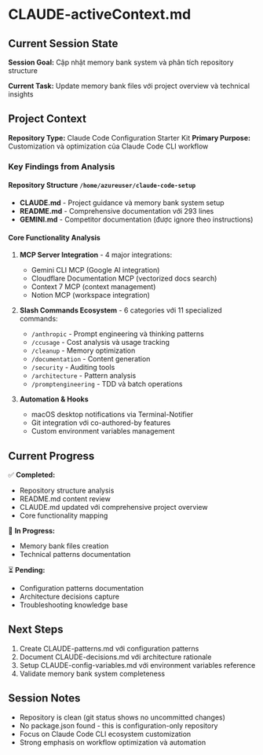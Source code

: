 # CLAUDE-activeContext.md

## Current Session State

**Session Goal:** Cập nhật memory bank system và phân tích repository structure

**Current Task:** Update memory bank files với project overview và technical insights

## Project Context

**Repository Type:** Claude Code Configuration Starter Kit
**Primary Purpose:** Customization và optimization của Claude Code CLI workflow

### Key Findings from Analysis

#### Repository Structure `/home/azureuser/claude-code-setup`
- **CLAUDE.md** - Project guidance và memory bank system setup
- **README.md** - Comprehensive documentation với 293 lines
- **GEMINI.md** - Competitor documentation (được ignore theo instructions)

#### Core Functionality Analysis
1. **MCP Server Integration** - 4 major integrations:
   - Gemini CLI MCP (Google AI integration)
   - Cloudflare Documentation MCP (vectorized docs search)
   - Context 7 MCP (context management)
   - Notion MCP (workspace integration)

2. **Slash Commands Ecosystem** - 6 categories với 11 specialized commands:
   - `/anthropic` - Prompt engineering và thinking patterns
   - `/ccusage` - Cost analysis và usage tracking
   - `/cleanup` - Memory optimization
   - `/documentation` - Content generation
   - `/security` - Auditing tools
   - `/architecture` - Pattern analysis
   - `/promptengineering` - TDD và batch operations

3. **Automation & Hooks**
   - macOS desktop notifications via Terminal-Notifier
   - Git integration với co-authored-by features
   - Custom environment variables management

## Current Progress

✅ **Completed:**
- Repository structure analysis
- README.md content review  
- CLAUDE.md updated với comprehensive project overview
- Core functionality mapping

🔄 **In Progress:**
- Memory bank files creation
- Technical patterns documentation

⏳ **Pending:**
- Configuration patterns documentation
- Architecture decisions capture
- Troubleshooting knowledge base

## Next Steps

1. Create CLAUDE-patterns.md với configuration patterns
2. Document CLAUDE-decisions.md với architecture rationale  
3. Setup CLAUDE-config-variables.md với environment variables reference
4. Validate memory bank system completeness

## Session Notes

- Repository is clean (git status shows no uncommitted changes)
- No package.json found - this is configuration-only repository
- Focus on Claude Code CLI ecosystem customization
- Strong emphasis on workflow optimization và automation